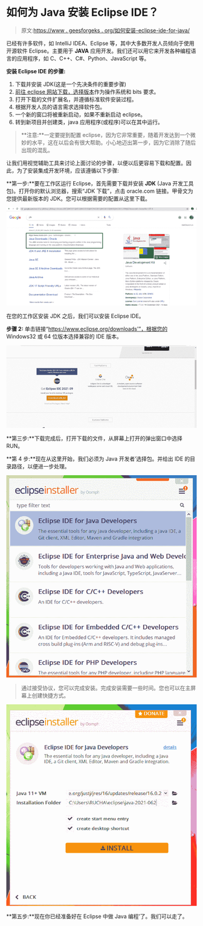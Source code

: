 # 如何为 Java 安装 Eclipse IDE？

> 原文:[https://www . geesforgeks . org/如何安装-eclipse-ide-for-java/](https://www.geeksforgeeks.org/how-to-install-eclipse-ide-for-java/)

已经有许多软件，如 IntelliJ IDEA、Eclipse 等，其中大多数开发人员倾向于使用开源软件 Eclipse。主要用于 **JAVA** 应用开发。我们还可以用它来开发各种编程语言的应用程序，如 C、C++、C#、Python、JavaScript 等。

**安装 Eclipse IDE 的步骤:**

1.  下载并安装 JDK(这是一个先决条件的重要步骤)
2.  [前往 eclipse 网站下载，选择版本](https://www.eclipse.org/downloads)作为操作系统和 bits 要求。
3.  打开下载的文件扩展名，并遵循标准软件安装过程。
4.  根据开发人员的语言需求选择软件包。
5.  一个新的窗口将被重新启动，如果不重新启动 eclipse。
6.  转到新项目并创建类，java 应用程序(或程序)可以在其中运行。

> **注意:**一定要提到配置 eclipse，因为它非常重要，随着开发达到一个微妙的水平，这在以后会有很大帮助。小心地迈出第一步，因为它消除了随后出现的混乱。

让我们用视觉辅助工具来讨论上面讨论的步骤，以便以后更容易下载和配置。因此，为了安装集成开发环境，应该遵循以下步骤:

**第一步:**要在工作区运行 Eclipse，首先需要下载并安装 **JDK** (Java 开发工具包)。打开你的默认浏览器，搜索“JDK 下载”，点击 oracle.com 链接。甲骨文为您提供最新版本的 JDK。您可以根据需要的配置从这里下载。

![](img/244b44590b4f10a727a00fb59d01341b.png)

在您的工作区安装 JDK 之后，我们可以安装 Eclipse IDE。

**步骤 2:** 单击链接“https://www.eclipse.org/downloads'”，根据您的 Windows32 或 64 位版本选择兼容的 IDE 版本。

![](img/7b8dea49b00fffe60bd28956d2ad09cf.png)

**第三步:**下载完成后，打开下载的文件，从屏幕上打开的弹出窗口中选择 RUN。

**第 4 步:**现在从这里开始，我们必须为 Java 开发者’选择包。并给出 IDE 的目录路径，以便进一步处理。

![](img/3190f28dd40e45ba7f6c029e209d4eef.png)

> 通过接受协议，您可以完成安装。完成安装需要一些时间。您也可以在主屏幕上创建快捷方式。

![](img/33f770cff215e1ea3a11f93a391112d7.png)

**第五步:**现在你已经准备好在 Eclipse 中做 Java 编程’了。我们可以走了。